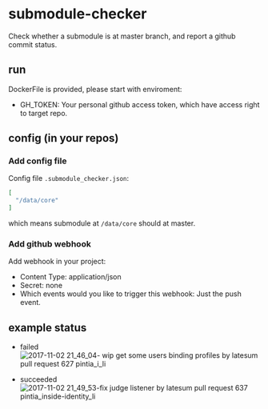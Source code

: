 # submodule-checker
Check whether a submodule is at master branch, and report a github commit status.

## run

DockerFile is provided, please start with enviroment:
* GH_TOKEN: Your personal github access token, which have access right to target repo.

## config (in your repos)

### Add config file

Config file `.submodule_checker.json`:
```json
[
  "/data/core"
]
```

which means submodule at `/data/core` should at master.

### Add github webhook

Add webhook in your project:

* Content Type: application/json
* Secret: none
* Which events would you like to trigger this webhook: Just the push event.

## example status

* failed
![2017-11-02 21_46_04- wip get some users binding profiles by latesum pull request 627 pintia_i_li](https://user-images.githubusercontent.com/2534277/32329309-a85629bc-c017-11e7-9e51-aca32e4cd739.jpg)


* succeeded
![2017-11-02 21_49_53-fix judge listener by latesum pull request 637 pintia_inside-identity_li](https://user-images.githubusercontent.com/2534277/32329366-d4c40596-c017-11e7-964f-859579c24fa1.jpg)
